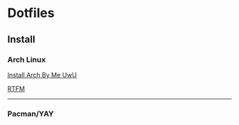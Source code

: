 # Dotfiles


## Install

### Arch Linux
[Install Arch By Me UwU](https://github.com/DeathGabox/Dotfiles/blob/main/Install/readme.md)

[RTFM](https://wiki.archlinux.org/title/Installation_guide)

---

### Pacman/YAY
